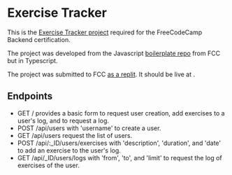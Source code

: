# Exercise Tracker

This is the [Exercise Tracker project](https://www.freecodecamp.org/learn/apis-and-microservices/apis-and-microservices-projects/exercise-tracker) required for the FreeCodeCamp Backend certification.

The project was developed from the Javascript [boilerplate repo](https://github.com/freeCodeCamp/boilerplate-project-exercisetracker/) from FCC but in Typescript.

The project was submitted to FCC [as a replit](https://replit.com/@PRBorges/ExerciseTracker-FCC). It should be live at [](https://ExerciseTracker-FCC.prborges.repl.co).

## Endpoints

* GET / provides a basic form to request user creation, add exercises to a user's log, and to request a log.
* POST /api/users with 'username' to create a user.
* GET /api/users request the list of users.
* POST /api/:_ID/users/exercises with 'description', 'duration', and 'date' to add an exercise to the user's log.
* GET /api/_ID/users/logs  with 'from', 'to', and 'limit' to request the log of exercises of the user.
